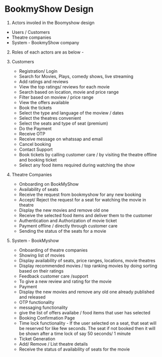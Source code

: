
# BookmyShow Design 

1. Actors involed in the Boomyshow design

- Users / Customers
- Theatre companies
- System - BookmyShow company



2. Roles of each actors are as below -

  1. Customers
     - Registration/ Login
     - Search for Movies, Plays, comedy shows, live streaming
     - Add ratings and reviews
     - View the top ratings/ reviews for each movie
     - Search based on location, movie and price range
     - Filter based on moview / price range
     - View the offers available
     - Book the tickets
     - Select the type and language of the moview / dates
     - Select the theatres convenient
     - Select the seats and type of seat (premium)
     - Do the Payment
     -  Receive OTP
     -  Receive message on whatssap and email
     -  Cancel booking
     -  Contact Support
     -  Book tickets by calling customer care / by visiting the theatre offline and booking ticket
     -  Select any food items required during watching the show


2. Theatre Companies
   - Onboarding on BookMyShow
   - Availability of seats
   - Receive the request from bookmyshow for any new booking
   - Accept/ Reject the request for a seat for watching the movie in theatre
   - Display the new movies and remove old one
   - Receive the selected food items and deliver them to the customer
   - Authentication and Authorization of movie ticket
   - Payment offline / directly through customer care
   - Sending the status of the seats for a movie


3. System - BookMyshow
   - Onboarding of theatre companies
   - Showing list of movies
   - Display availability of seats, price ranges, locations, movie theatres
   - Display recommended movies / top ranking movies by doing sorting based on their ratings
   - Feedback customer care /support
   - To give a new review and rating for the movie
   - Payment
   - Display the new movies and remove any old one already published and released
   - OTP functionality
   - messaging functionality
   - give the list of offers availabe / food items that user has selected
   - Booking Confirmation Page
   - Time lock functionality - If the user selected on a seat, that seat will be reserved for like few seconds. The seat if not booked then it will be shown after a time lock of say 50 seconds/ 1 minute
   - Ticket Generation
   - Add/ Remove / List theatre details
   - Receive the status of availability of seats for the movie

